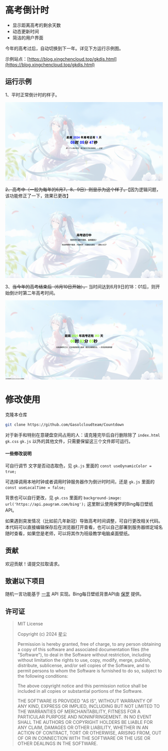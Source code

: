 # 高考倒计时

- 显示距离高考的剩余天数
- 动态更新时间
- 简洁的用户界面

今年的高考过后，自动切换到下一年。详见下方运行示例图。

示例站点：[https://blog.xingchencloud.top/gkdjs.html](https://blog.xingchencloud.top/gkdjs.html)

## 运行示例

1、平时正常倒计时的样子。

![01](./images/GK-01.png)

~~2、高考中（一般为每年的6月7、8、9日）则显示为这个样子。~~【因为逻辑问题，该功能修正了一下，效果已更改】![02](./images/GK-02.png)

3、~~当今年的高考结束后（6月10日开始），~~  当时间达到6月9日的18：01后，则开始倒计时第二年高考时间。

![03](./images/GK-03.png)

# 修改使用

克隆本仓库

```bash
git clone https://github.com/Gasolcloudteam/Countdown
```

对于新手和特别在意硬盘空间占用的人：请克隆完毕后自行删除除了 `index.html` `gk.css` `gk.js` 以外的其他文件，只需要保留这三个文件即可运行。

#### 一些修改说明

可自行调节 文字是否动态取色，见 `gk.js` 里面的 `const useDynamicColor = true;`

可选择调用本地时钟或者调用时钟服务器作为倒计时时间，还是 `gk.js` 里面的 `const useLocalTime = false;`

背景也可以自行更改，见 `gk.css` 里面的 `background-image: url('https://api.paugram.com/bing');` 这里默认使用保罗的Bing每日壁纸API。

如果遇到突发情况（比如前几年新冠）导致高考时间调整，可自行更改相关代码。本代码可以直接编辑保存后在浏览器打开查看，也可以自己部署到服务器绑定域名随时查看，如果您是老师，可以将其作为班级教学电脑桌面壁纸。

## 贡献

欢迎贡献！请提交拉取请求。

## 致谢以下项目

随机一言功能基于 <a target="_blank" href="https://hitokoto.cn/">一言</a> API 实现。Bing每日壁纸背景API由 <a target="_blank" href="https://api.paugram.com/help/bing">保罗</a> 提供。

## 许可证

> MIT License
>
> Copyright (c) 2024 星尘
>
> Permission is hereby granted, free of charge, to any person obtaining a copy
> of this software and associated documentation files (the "Software"), to deal
> in the Software without restriction, including without limitation the rights
> to use, copy, modify, merge, publish, distribute, sublicense, and/or sell
> copies of the Software, and to permit persons to whom the Software is
> furnished to do so, subject to the following conditions:
>
> The above copyright notice and this permission notice shall be included in all
> copies or substantial portions of the Software.
>
> THE SOFTWARE IS PROVIDED "AS IS", WITHOUT WARRANTY OF ANY KIND, EXPRESS OR
> IMPLIED, INCLUDING BUT NOT LIMITED TO THE WARRANTIES OF MERCHANTABILITY,
> FITNESS FOR A PARTICULAR PURPOSE AND NONINFRINGEMENT. IN NO EVENT SHALL THE
> AUTHORS OR COPYRIGHT HOLDERS BE LIABLE FOR ANY CLAIM, DAMAGES OR OTHER
> LIABILITY, WHETHER IN AN ACTION OF CONTRACT, TORT OR OTHERWISE, ARISING FROM,
> OUT OF OR IN CONNECTION WITH THE SOFTWARE OR THE USE OR OTHER DEALINGS IN THE
> SOFTWARE.
